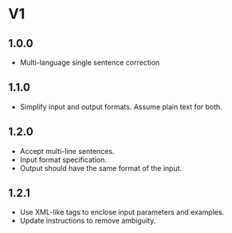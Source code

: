 # V1

## 1.0.0

- Multi-language single sentence correction












## 1.1.0

- Simplify input and output formats. Assume plain text for both.







## 1.2.0

- Accept multi-line sentences.
- Input format specification.
- Output should have the same format of the input.





## 1.2.1

- Use XML-like tags to enclose input parameters and examples.
- Update instructions to remove ambiguity.


